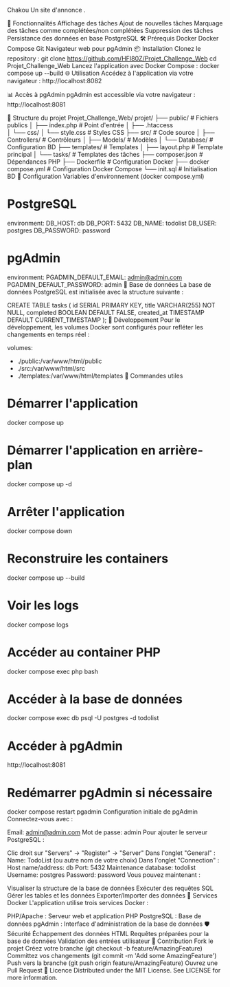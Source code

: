 Chakou
Un site d'annonce .

🚀 Fonctionnalités
Affichage des tâches
Ajout de nouvelles tâches
Marquage des tâches comme complétées/non complétées
Suppression des tâches
Persistance des données en base PostgreSQL
🛠 Prérequis
Docker
Docker Compose
Git
Navigateur web pour pgAdmin
📦 Installation
Clonez le repository :
git clone https://github.com/HFI80Z/Projet_Challenge_Web
cd Projet_Challenge_Web
Lancez l'application avec Docker Compose :
docker compose up --build
🌐 Utilisation
Accédez à l'application via votre navigateur : http://localhost:8082

📊 Accès à pgAdmin
pgAdmin est accessible via votre navigateur : http://localhost:8081

📁 Structure du projet
Projet_Challenge_Web/
projet/
├── public/               # Fichiers publics
│   ├── index.php        # Point d'entrée
│   ├── .htaccess       
│   └── css/
│       └── style.css    # Styles CSS
├── src/                 # Code source
│   ├── Controllers/     # Contrôleurs
│   ├── Models/         # Modèles
│   └── Database/       # Configuration BD
├── templates/           # Templates
│   ├── layout.php      # Template principal
│   └── tasks/          # Templates des tâches
├── composer.json        # Dépendances PHP
├── Dockerfile          # Configuration Docker
├── docker compose.yml  # Configuration Docker Compose
└── init.sql           # Initialisation BD
🔧 Configuration
Variables d'environnement (docker compose.yml)
# PostgreSQL
environment:
  DB_HOST: db
  DB_PORT: 5432
  DB_NAME: todolist
  DB_USER: postgres
  DB_PASSWORD: password

# pgAdmin
environment:
  PGADMIN_DEFAULT_EMAIL: admin@admin.com
  PGADMIN_DEFAULT_PASSWORD: admin
📝 Base de données
La base de données PostgreSQL est initialisée avec la structure suivante :

CREATE TABLE tasks (
    id SERIAL PRIMARY KEY,
    title VARCHAR(255) NOT NULL,
    completed BOOLEAN DEFAULT FALSE,
    created_at TIMESTAMP DEFAULT CURRENT_TIMESTAMP
);
🔨 Développement
Pour le développement, les volumes Docker sont configurés pour refléter les changements en temps réel :

volumes:
  - ./public:/var/www/html/public
  - ./src:/var/www/html/src
  - ./templates:/var/www/html/templates
🚀 Commandes utiles
# Démarrer l'application
docker compose up

# Démarrer l'application en arrière-plan
docker compose up -d

# Arrêter l'application
docker compose down

# Reconstruire les containers
docker compose up --build

# Voir les logs
docker compose logs

# Accéder au container PHP
docker compose exec php bash

# Accéder à la base de données
docker compose exec db psql -U postgres -d todolist

# Accéder à pgAdmin
http://localhost:8081

# Redémarrer pgAdmin si nécessaire
docker compose restart pgadmin
Configuration initiale de pgAdmin
Connectez-vous avec :

Email: admin@admin.com
Mot de passe: admin
Pour ajouter le serveur PostgreSQL :

Clic droit sur "Servers" → "Register" → "Server"
Dans l'onglet "General" :
Name: TodoList (ou autre nom de votre choix)
Dans l'onglet "Connection" :
Host name/address: db
Port: 5432
Maintenance database: todolist
Username: postgres
Password: password
Vous pouvez maintenant :

Visualiser la structure de la base de données
Exécuter des requêtes SQL
Gérer les tables et les données
Exporter/Importer des données
🔨 Services Docker
L'application utilise trois services Docker :

PHP/Apache : Serveur web et application PHP
PostgreSQL : Base de données
pgAdmin : Interface d'administration de la base de données
🛡 Sécurité
Échappement des données HTML
Requêtes préparées pour la base de données
Validation des entrées utilisateur
🤝 Contribution
Fork le projet
Créez votre branche (git checkout -b feature/AmazingFeature)
Committez vos changements (git commit -m 'Add some AmazingFeature')
Push vers la branche (git push origin feature/AmazingFeature)
Ouvrez une Pull Request
📄 Licence
Distributed under the MIT License. See LICENSE for more information.
